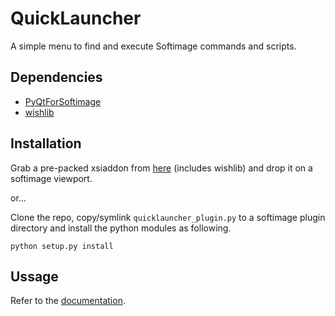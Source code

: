 QuickLauncher
=============
A simple menu to find and execute Softimage commands and scripts.

Dependencies
------------
- [PyQtForSoftimage](http://github.com/caron/PyQtForSoftimage)
- [wishlib](http://github.com/wishdev-project/wishlib)

Installation
------------
Grab a pre-packed xsiaddon from [here](http://goo.gl/e2WWN7) (includes wishlib)
and drop it on a softimage viewport.

or...

Clone the repo, copy/symlink `quicklauncher_plugin.py` to a softimage
plugin directory and install the python modules as following.

    python setup.py install

Ussage
------
Refer to the [documentation](https://github.com/csaez/quicklauncher/wiki).